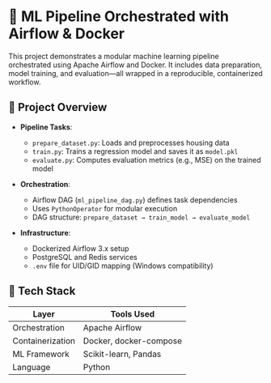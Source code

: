 # 🧠 ML Pipeline Orchestrated with Airflow & Docker

This project demonstrates a modular machine learning pipeline orchestrated using Apache Airflow and Docker. It includes data preparation, model training, and evaluation—all wrapped in a reproducible, containerized workflow.

## 🚀 Project Overview

- **Pipeline Tasks**:
  - `prepare_dataset.py`: Loads and preprocesses housing data
  - `train.py`: Trains a regression model and saves it as `model.pkl`
  - `evaluate.py`: Computes evaluation metrics (e.g., MSE) on the trained model

- **Orchestration**:
  - Airflow DAG (`ml_pipeline_dag.py`) defines task dependencies
  - Uses `PythonOperator` for modular execution
  - DAG structure: `prepare_dataset → train_model → evaluate_model`

- **Infrastructure**:
  - Dockerized Airflow 3.x setup
  - PostgreSQL and Redis services
  - `.env` file for UID/GID mapping (Windows compatibility)

## 🧰 Tech Stack

| Layer           | Tools Used               |
|----------------|--------------------------|
| Orchestration  | Apache Airflow           |
| Containerization| Docker, docker-compose   |
| ML Framework   | Scikit-learn, Pandas     |
| Language       | Python                   |
